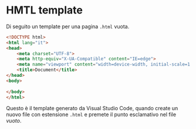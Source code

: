 # HMTL template

Di seguito un template per una pagina `.html` vuota.

```html
<!DOCTYPE html>
<html lang="it">
<head>
    <meta charset="UTF-8">
    <meta http-equiv="X-UA-Compatible" content="IE=edge">
    <meta name="viewport" content="width=device-width, initial-scale=1.0">
    <title>Document</title>
</head>
<body>
    
</body>
</html>
```

Questo è il template generato da Visual Studio Code, quando create un nuovo file con estensione `.html` e premete il punto esclamativo nel file _vuoto_.